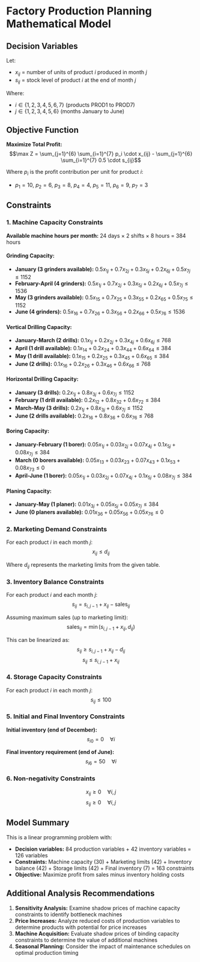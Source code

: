 # Factory Production Planning Mathematical Model

## Decision Variables

Let:
- $x_{ij}$ = number of units of product $i$ produced in month $j$
- $s_{ij}$ = stock level of product $i$ at the end of month $j$

Where:
- $i \in \{1, 2, 3, 4, 5, 6, 7\}$ (products PROD1 to PROD7)
- $j \in \{1, 2, 3, 4, 5, 6\}$ (months January to June)

## Objective Function

**Maximize Total Profit:**
$$\max Z = \sum_{j=1}^{6} \sum_{i=1}^{7} p_i \cdot x_{ij} - \sum_{j=1}^{6} \sum_{i=1}^{7} 0.5 \cdot s_{ij}$$

Where $p_i$ is the profit contribution per unit for product $i$:
- $p_1 = 10$, $p_2 = 6$, $p_3 = 8$, $p_4 = 4$, $p_5 = 11$, $p_6 = 9$, $p_7 = 3$

## Constraints

### 1. Machine Capacity Constraints

**Available machine hours per month:** 24 days × 2 shifts × 8 hours = 384 hours

#### Grinding Capacity:
- **January (3 grinders available):** $0.5x_{1j} + 0.7x_{2j} + 0.3x_{5j} + 0.2x_{6j} + 0.5x_{7j} \leq 1152$
- **February-April (4 grinders):** $0.5x_{1j} + 0.7x_{2j} + 0.3x_{5j} + 0.2x_{6j} + 0.5x_{7j} \leq 1536$
- **May (3 grinders available):** $0.5x_{15} + 0.7x_{25} + 0.3x_{55} + 0.2x_{65} + 0.5x_{75} \leq 1152$
- **June (4 grinders):** $0.5x_{16} + 0.7x_{26} + 0.3x_{56} + 0.2x_{66} + 0.5x_{76} \leq 1536$

#### Vertical Drilling Capacity:
- **January-March (2 drills):** $0.1x_{1j} + 0.2x_{2j} + 0.3x_{4j} + 0.6x_{6j} \leq 768$
- **April (1 drill available):** $0.1x_{14} + 0.2x_{24} + 0.3x_{44} + 0.6x_{64} \leq 384$
- **May (1 drill available):** $0.1x_{15} + 0.2x_{25} + 0.3x_{45} + 0.6x_{65} \leq 384$
- **June (2 drills):** $0.1x_{16} + 0.2x_{26} + 0.3x_{46} + 0.6x_{66} \leq 768$

#### Horizontal Drilling Capacity:
- **January (3 drills):** $0.2x_{1j} + 0.8x_{3j} + 0.6x_{7j} \leq 1152$
- **February (1 drill available):** $0.2x_{12} + 0.8x_{32} + 0.6x_{72} \leq 384$
- **March-May (3 drills):** $0.2x_{1j} + 0.8x_{3j} + 0.6x_{7j} \leq 1152$
- **June (2 drills available):** $0.2x_{16} + 0.8x_{36} + 0.6x_{76} \leq 768$

#### Boring Capacity:
- **January-February (1 borer):** $0.05x_{1j} + 0.03x_{2j} + 0.07x_{4j} + 0.1x_{5j} + 0.08x_{7j} \leq 384$
- **March (0 borers available):** $0.05x_{13} + 0.03x_{23} + 0.07x_{43} + 0.1x_{53} + 0.08x_{73} \leq 0$
- **April-June (1 borer):** $0.05x_{1j} + 0.03x_{2j} + 0.07x_{4j} + 0.1x_{5j} + 0.08x_{7j} \leq 384$

#### Planing Capacity:
- **January-May (1 planer):** $0.01x_{3j} + 0.05x_{5j} + 0.05x_{7j} \leq 384$
- **June (0 planers available):** $0.01x_{36} + 0.05x_{56} + 0.05x_{76} \leq 0$

### 2. Marketing Demand Constraints

For each product $i$ in each month $j$:
$$x_{ij} \leq d_{ij}$$

Where $d_{ij}$ represents the marketing limits from the given table.

### 3. Inventory Balance Constraints

For each product $i$ and each month $j$:
$$s_{ij} = s_{i,j-1} + x_{ij} - \text{sales}_{ij}$$

Assuming maximum sales (up to marketing limit):
$$\text{sales}_{ij} = \min(s_{i,j-1} + x_{ij}, d_{ij})$$

This can be linearized as:
$$s_{ij} \geq s_{i,j-1} + x_{ij} - d_{ij}$$
$$s_{ij} \leq s_{i,j-1} + x_{ij}$$

### 4. Storage Capacity Constraints

For each product $i$ in each month $j$:
$$s_{ij} \leq 100$$

### 5. Initial and Final Inventory Constraints

**Initial inventory (end of December):**
$$s_{i0} = 0 \quad \forall i$$

**Final inventory requirement (end of June):**
$$s_{i6} = 50 \quad \forall i$$

### 6. Non-negativity Constraints

$$x_{ij} \geq 0 \quad \forall i,j$$
$$s_{ij} \geq 0 \quad \forall i,j$$

## Model Summary

This is a linear programming problem with:
- **Decision variables:** 84 production variables + 42 inventory variables = 126 variables
- **Constraints:** Machine capacity (30) + Marketing limits (42) + Inventory balance (42) + Storage limits (42) + Final inventory (7) = 163 constraints
- **Objective:** Maximize profit from sales minus inventory holding costs

## Additional Analysis Recommendations

1. **Sensitivity Analysis:** Examine shadow prices of machine capacity constraints to identify bottleneck machines
2. **Price Increases:** Analyze reduced costs of production variables to determine products with potential for price increases
3. **Machine Acquisition:** Evaluate shadow prices of binding capacity constraints to determine the value of additional machines
4. **Seasonal Planning:** Consider the impact of maintenance schedules on optimal production timing
